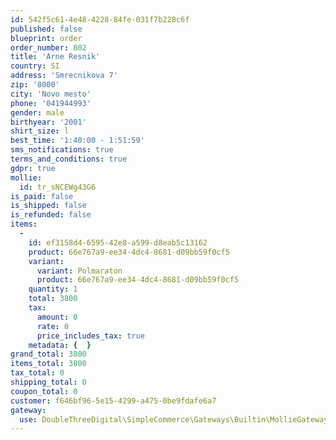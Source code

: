 ```yaml
---
id: 542f5c61-4e48-4228-84fe-031f7b228c6f
published: false
blueprint: order
order_number: 802
title: 'Arne Resnik'
country: SI
address: 'Smrecnikova 7'
zip: '8000'
city: 'Novo mesto'
phone: '041944993'
gender: male
birthyear: '2001'
shirt_size: l
best_time: '1:40:00 - 1:51:59'
sms_notifications: true
terms_and_conditions: true
gdpr: true
mollie:
  id: tr_sNCEWg43G6
is_paid: false
is_shipped: false
is_refunded: false
items:
  -
    id: ef3158d4-6595-42e8-a599-d8eab5c13162
    product: 66e767a9-ee34-4dc4-8681-d09bb59f0cf5
    variant:
      variant: Polmaraton
      product: 66e767a9-ee34-4dc4-8681-d09bb59f0cf5
    quantity: 1
    total: 3800
    tax:
      amount: 0
      rate: 0
      price_includes_tax: true
    metadata: {  }
grand_total: 3800
items_total: 3800
tax_total: 0
shipping_total: 0
coupon_total: 0
customer: f646bf96-5e15-4299-a475-0be9fdafe6a7
gateway:
  use: DoubleThreeDigital\SimpleCommerce\Gateways\Builtin\MollieGateway
---
```


